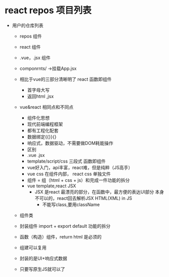 # react repos 项目列表

- 用户的仓库列表
  - repos 组件


  - react 组件
   - .vue，.jsx 组件
   - componrnts/ ->挂载App.jsx
   - 相比于vue的三部分清晰明了 react 函数即组件
     - 首字母大写
     - 返回html ,jsx

  - vue&react 相同点和不同点
    - 组件化思想
    - 现代前端编程框架
    - 都有工程化配套
    - 数据绑定{{}}{}
    - 响应式，数据驱动，不需要做DOM耗能操作
    - 区别
    - .vue .jsx
    - template/script/css 三段式 函数即组件
    - vue好入门，api丰富，react难，但是纯粹（JS高手）
    - vue css 在组件内部， react css 单独文件
    - 组件 = 组（html + css + js）和完成一件功能的拆分
    - vue template,react JSX
      - JSX 是react 最漂亮的部分，在函数中，最方便的表达UI部分
         本身不可以的，react回去解析JSX HTML(XML) in JS
         - 不能写class,要用className
    

  - 组件类
   - 封装组件  import + export default 功能的拆分
   - 函数（构造）组件，return html 是必须的  
   - 组建可以复用 
   - 封装的是UI+响应式数据
   - 只要写原生JS就可以了
